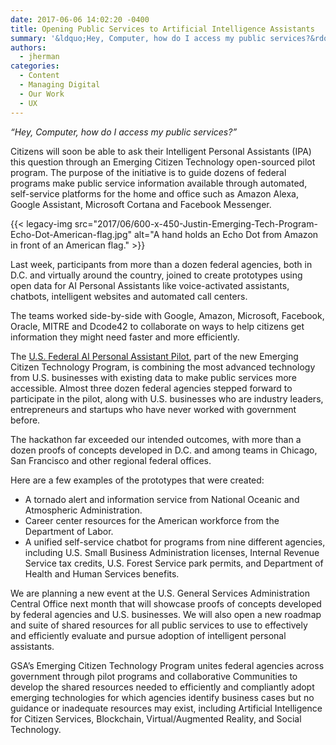 ```yaml
---
date: 2017-06-06 14:02:20 -0400
title: Opening Public Services to Artificial Intelligence Assistants
summary: '&ldquo;Hey, Computer, how do I access my public services?&rdquo;  Citizens will soon be able to ask their Intelligent Personal Assistants (IPA) this question through an Emerging Citizen Technology open-sourced pilot program. The purpose of the initiative is to guide dozens of federal programs make public service information available through automated, self-service platforms for the home'
authors:
  - jherman
categories:
  - Content
  - Managing Digital
  - Our Work
  - UX
---
```


_“Hey, Computer, how do I access my public services?”_ 

Citizens will soon be able to ask their Intelligent Personal Assistants (IPA) this question through an Emerging Citizen Technology open-sourced pilot program. The purpose of the initiative is to guide dozens of federal programs make public service information available through automated, self-service platforms for the home and office such as Amazon Alexa, Google Assistant, Microsoft Cortana and Facebook Messenger.

{{< legacy-img src="2017/06/600-x-450-Justin-Emerging-Tech-Program-Echo-Dot-American-flag.jpg" alt="A hand holds an Echo Dot from Amazon in front of an American flag." >}}

Last week, participants from more than a dozen federal agencies, both in D.C. and virtually around the country, joined to create prototypes using open data for AI Personal Assistants like voice-activated assistants, chatbots, intelligent websites and automated call centers.

The teams worked side-by-side with Google, Amazon, Microsoft, Facebook, Oracle, MITRE and Dcode42 to collaborate on ways to help citizens get information they might need faster and more efficiently.

The [U.S. Federal AI Personal Assistant Pilot](https://github.com/GSA/AI-Assistant-Pilot/wiki), part of the new Emerging Citizen Technology Program, is combining the most advanced technology from U.S. businesses with existing data to make public services more accessible. Almost three dozen federal agencies stepped forward to participate in the pilot, along with U.S. businesses who are industry leaders, entrepreneurs and startups who have never worked with government before.

The hackathon far exceeded our intended outcomes, with more than a dozen proofs of concepts developed in D.C. and among teams in Chicago, San Francisco and other regional federal offices.

Here are a few examples of the prototypes that were created:

  * A tornado alert and information service from National Oceanic and Atmospheric Administration.
  * Career center resources for the American workforce from the Department of Labor.
  * A unified self-service chatbot for programs from nine different agencies, including U.S. Small Business Administration licenses, Internal Revenue Service tax credits, U.S. Forest Service park permits, and Department of Health and Human Services benefits.

We are planning a new event at the U.S. General Services Administration Central Office next month that will showcase proofs of concepts developed by federal agencies and U.S. businesses. We will also open a new roadmap and suite of shared resources for all public services to use to effectively and efficiently evaluate and pursue adoption of intelligent personal assistants.

GSA’s Emerging Citizen Technology Program unites federal agencies across government through pilot programs and collaborative Communities to develop the shared resources needed to efficiently and compliantly adopt emerging technologies for which agencies identify business cases but no guidance or inadequate resources may exist, including Artificial Intelligence for Citizen Services, Blockchain, Virtual/Augmented Reality, and Social Technology.